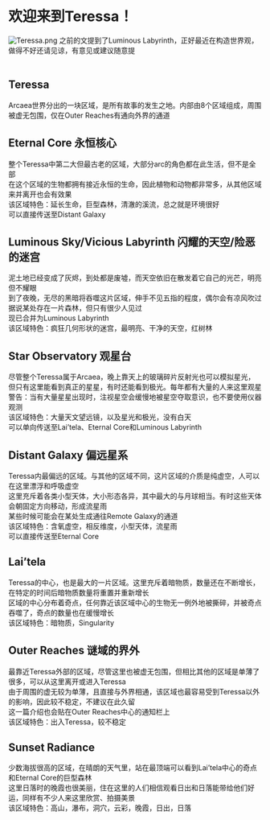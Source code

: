 # 欢迎来到Teressa！
![Teressa.png](https://s2.loli.net/2024/02/08/FL2razG3yCsinYJ.png)
之前的文提到了Luminous Labyrinth，正好最近在构造世界观，做得不好还请见谅，有意见或建议随意提<br>
<br>
## Teressa
Arcaea世界分出的一块区域，是所有故事的发生之地。内部由8个区域组成，周围被虚无包围，仅在Outer Reaches有通向外界的通道
## Eternal Core 永恒核心
整个Teressa中第二大但最古老的区域，大部分arc的角色都在此生活，但不是全部<br>
在这个区域的生物都拥有接近永恒的生命，因此植物和动物都非常多，从其他区域来并离开也会有效果<br>
该区域特色：延长生命，巨型森林，清澈的溪流，总之就是环境很好<br>
可以直接传送至Distant Galaxy
## Luminous Sky/Vicious Labyrinth 闪耀的天空/险恶的迷宫
泥土地已经变成了灰烬，到处都是废墟，而天空依旧在散发着它自己的光芒，明亮但不耀眼<br>
到了夜晚，无尽的黑暗将吞噬这片区域，伸手不见五指的程度，偶尔会有凉风吹过<br>
据说某处存在一片森林，但只有很少人见过<br>
现已合并为Luminous Labyrinth<br>
该区域特色：疯狂几何形状的迷宫，最明亮、干净的天空，红树林
## Star Observatory 观星台
尽管整个Teressa属于Arcaea，晚上靠天上的玻璃碎片反射光也可以模拟星光，但只有这里能看到真正的星星，有时还能看到极光。每年都有大量的人来这里观星<br>
警告：当有大量星星出现时，注视星空会缓慢地被星空夺取意识，也不要使用仪器观测<br>
该区域特色：大量天文望远镜，以及星光和极光，没有白天<br>
可以单向传送至Lai’tela、Eternal Core和Luminous Labyrinth
## Distant Galaxy 偏远星系
Teressa内最偏远的区域。与其他的区域不同，这片区域的介质是纯虚空，人可以在这里漂浮和呼吸虚空<br>
这里充斥着各类小型天体，大小形态各异，其中最大的与月球相当。有时这些天体会朝固定方向移动，形成流星雨<br>
某些时候可能会在某处生成通往Remote Galaxy的通道<br>
该区域特色：含氧虚空，相反维度，小型天体，流星雨<br>
可以直接传送至Eternal Core
## Lai’tela
Teressa的中心，也是最大的一片区域。这里充斥着暗物质，数量还在不断增长，在特定的时间后暗物质数量将重置并重新增长<br>
区域的中心分布着奇点，任何靠近该区域中心的生物无一例外地被撕碎，并被奇点吞噬了，奇点的数量也在缓慢增长<br>
该区域特色：暗物质，Singularity
## Outer Reaches 谜域的界外
最靠近Teressa外部的区域，尽管这里也被虚无包围，但相比其他的区域是单薄了很多，可以从这里离开或进入Teressa<br>
由于周围的虚无较为单薄，且直接与外界相通，该区域也最容易受到Teressa以外的影响，因此较不稳定，不建议在此久留<br>
这一篇介绍也会贴在Outer Reaches中心的通知栏上<br>
该区域特色：出入Teressa，较不稳定
## Sunset Radiance
少数海拔很高的区域，在晴朗的天气里，站在最顶端可以看到Lai’tela中心的奇点和Eternal Core的巨型森林<br>
这里日落时的晚霞也很美丽，住在这里的人们相信观看日出和日落能带给他们好运，同样有不少人来这里欣赏、拍摄美景<br>
该区域特色：高山，瀑布，洞穴，云彩，晚霞，日出，日落

